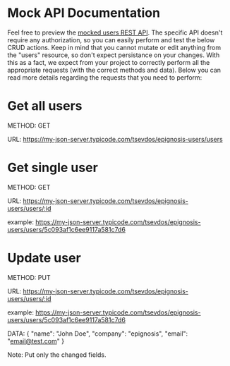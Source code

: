 # Mock API Documentation

Feel free to preview the [mocked users REST API](https://my-json-server.typicode.com/tsevdos/epignosis-users). The specific API doesn't require any authorization, so you can easily perform and test the below CRUD actions. Keep in mind that you cannot mutate or edit anything from the "users" resource, so don't expect persistance on your changes. With this as a fact, we expect from your project to correctly perform all the appropriate requests (with the correct methods and data). Below you can read more details regarding the requests that you need to perform:

# Get all users

METHOD: GET

URL: https://my-json-server.typicode.com/tsevdos/epignosis-users/users

# Get single user

METHOD: GET

URL: https://my-json-server.typicode.com/tsevdos/epignosis-users/users/:id

example: https://my-json-server.typicode.com/tsevdos/epignosis-users/users/5c093af1c6ee9117a581c7d6

# Update user

METHOD: PUT

URL: https://my-json-server.typicode.com/tsevdos/epignosis-users/users/:id

example: https://my-json-server.typicode.com/tsevdos/epignosis-users/users/5c093af1c6ee9117a581c7d6

DATA: {
"name": "John Doe",
"company": "epignosis",
"email": "email@test.com"
}

Note: Put only the changed fields.
